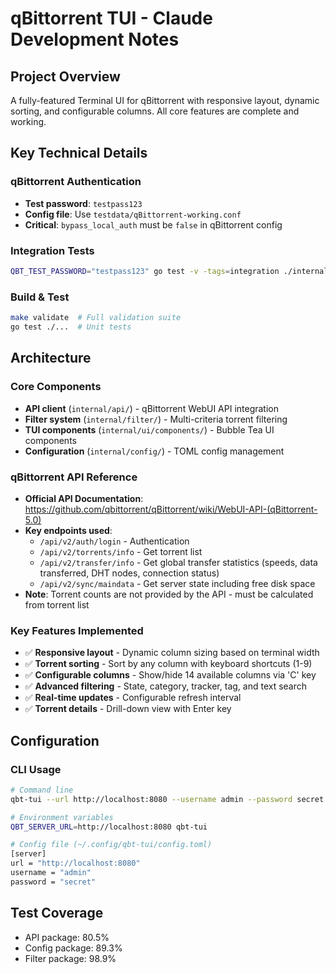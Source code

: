 # qBittorrent TUI - Claude Development Notes

## Project Overview

A fully-featured Terminal UI for qBittorrent with responsive layout, dynamic sorting, and configurable columns. All core features are complete and working.

## Key Technical Details

### qBittorrent Authentication
- **Test password**: `testpass123`
- **Config file**: Use `testdata/qBittorrent-working.conf`
- **Critical**: `bypass_local_auth` must be `false` in qBittorrent config

### Integration Tests
```bash
QBT_TEST_PASSWORD="testpass123" go test -v -tags=integration ./internal/api
```

### Build & Test
```bash
make validate  # Full validation suite
go test ./...  # Unit tests
```

## Architecture

### Core Components
- **API client** (`internal/api/`) - qBittorrent WebUI API integration
- **Filter system** (`internal/filter/`) - Multi-criteria torrent filtering
- **TUI components** (`internal/ui/components/`) - Bubble Tea UI components
- **Configuration** (`internal/config/`) - TOML config management

### qBittorrent API Reference
- **Official API Documentation**: https://github.com/qbittorrent/qBittorrent/wiki/WebUI-API-(qBittorrent-5.0)
- **Key endpoints used**:
  - `/api/v2/auth/login` - Authentication
  - `/api/v2/torrents/info` - Get torrent list
  - `/api/v2/transfer/info` - Get global transfer statistics (speeds, data transferred, DHT nodes, connection status)
  - `/api/v2/sync/maindata` - Get server state including free disk space
- **Note**: Torrent counts are not provided by the API - must be calculated from torrent list

### Key Features Implemented
- ✅ **Responsive layout** - Dynamic column sizing based on terminal width
- ✅ **Torrent sorting** - Sort by any column with keyboard shortcuts (1-9)
- ✅ **Configurable columns** - Show/hide 14 available columns via 'C' key
- ✅ **Advanced filtering** - State, category, tracker, tag, and text search
- ✅ **Real-time updates** - Configurable refresh interval
- ✅ **Torrent details** - Drill-down view with Enter key

## Configuration

### CLI Usage
```bash
# Command line
qbt-tui --url http://localhost:8080 --username admin --password secret

# Environment variables  
QBT_SERVER_URL=http://localhost:8080 qbt-tui

# Config file (~/.config/qbt-tui/config.toml)
[server]
url = "http://localhost:8080"
username = "admin"
password = "secret"
```

## Test Coverage
- API package: 80.5%
- Config package: 89.3%  
- Filter package: 98.9%